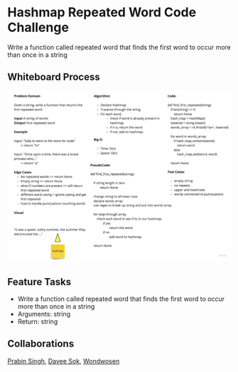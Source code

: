 # Hashmap Repeated Word Code Challenge
<!-- Description of the challenge -->
Write a function called repeated word that finds the first word to occur more than once in a string

## Whiteboard Process
<!-- Embedded whiteboard image -->
![First Repeated Word](first_repeated_word.jpg)

## Feature Tasks

- Write a function called repeated word that finds the first word to occur more than once in a string
- Arguments: string
- Return: string

## Collaborations

[Prabin Singh](https://github.com/prabin544), [Davee Sok](https://github.com/daveeS987), [Wondwosen](https://github.com/WondwosenTsige)
